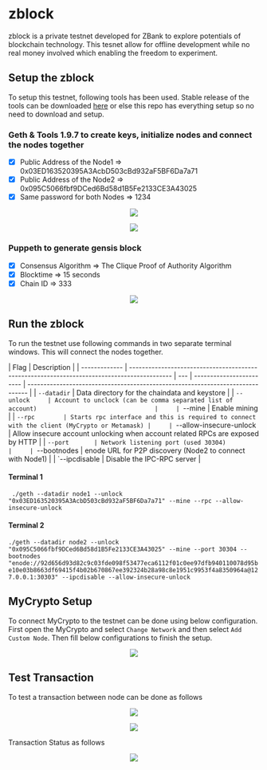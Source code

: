 # zblock

zblock is a private testnet developed for ZBank to explore potentials of blockchain technology. This tesnet allow for offline development while no real money involved which enabling the freedom to experiment.

## Setup the zblock

To setup this testnet, following tools has been used. Stable release of the tools can be downloaded [here](https://geth.ethereum.org/downloads/) or else this repo has everything setup so no need to download and setup.

### Geth & Tools 1.9.7 to create keys, initialize nodes and connect the nodes together

- [x] Public Address of the Node1 => 0x03ED163520395A3AcbD503cBd932aF5BF6Da7a71
- [x] Public Address of the Node2 => 0x095C5066fbf9DCed6Bd58d1B5Fe2133CE3A43025
- [x] Same password for both Nodes => 1234

<p align="center">
  <img src="https://github.com/chirathlv/zblock/blob/main/Screenshots/Node_Config.PNG">
</p>
<p align="center">
  <img src="https://github.com/chirathlv/zblock/blob/main/Screenshots/Node_Initialization.PNG">
</p>

### Puppeth to generate gensis block

- [x] Consensus Algorithm => The Clique Proof of Authority Algorithm
- [x] Blocktime => 15 seconds
- [x] Chain ID => 333

<p align="center">
  <img src="https://github.com/chirathlv/zblock/blob/main/Screenshots/puppeth_config.PNG">
</p>

## Run the zblock

To run the testnet use following commands in two separate terminal windows. This will connect the nodes together.

| Flag          | Description                                                                                 |
| ------------- | ------------------------------------------------------------------------------------------- | --- | ------------------------ | ------------------------------------------------------------------------------ |
| `--datadir`   | Data directory for the chaindata and keystore                                               |
| `--unlock     | Account to unclock (can be comma separated list of account)                                 |     | `--mine                  | Enable mining                                                                  |
| `--rpc        | Starts rpc interface and this is required to connect with the client (MyCrypto or Metamask) |     | `--allow-insecure-unlock | Allow insecure account unlocking when account related RPCs are exposed by HTTP |
| `--port       | Network listening port (used 30304)                                                         |     | `--bootnodes             | enode URL for P2P discovery (Node2 to connect with Node1)                      |
| `--ipcdisable | Disable the IPC-RPC server                                                                  |

#### Terminal 1

` ./geth --datadir node1 --unlock "0x03ED163520395A3AcbD503cBd932aF5BF6Da7a71" --mine --rpc --allow-insecure-unlock`

#### Terminal 2

`./geth --datadir node2 --unlock "0x095C5066fbf9DCed6Bd58d1B5Fe2133CE3A43025" --mine --port 30304 --bootnodes "enode://92d656d93d82c9c03fde098f53477eca6112f01c0ee97dfb940110078d95be10e03b8663df69415f4b02b670867ee392324b28a98c8e1951c9953f4a8350964a@127.0.0.1:30303" --ipcdisable --allow-insecure-unlock`

## MyCrypto Setup

To connect MyCrypto to the testnet can be done using below configuration. First open the MyCrypto and select `Change Network` and then select `Add Custom Node`. Then fill below configurations to finish the setup.

<p align="center">
  <img src="https://github.com/chirathlv/zblock/blob/main/Screenshots/MyCryptoConfig.PNG">
</p>

## Test Transaction

To test a transaction between node can be done as follows

<p align="center">
  <img src="https://github.com/chirathlv/zblock/blob/main/Screenshots/Transaction_step_01.PNG">
</p>

<p align="center">
  <img src="https://github.com/chirathlv/zblock/blob/main/Screenshots/Transaction_step_02.PNG">
</p>

Transaction Status as follows

<p align="center">
  <img src="https://github.com/chirathlv/zblock/blob/main/Screenshots/Transaction_Status.PNG">
</p>
